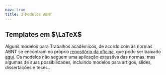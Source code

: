 ```yaml
---
nav: true
title: 3-Modelos ABNT
---
```


## Templates em $\LaTeX$

Alguns modelos para Trabalhos acadêmicos, de acordo com as normas ABNT se encontram no próprio [repositório da oficina](https://github.com/tonidandel/oficina-latex), que pode ser baixado [aqui](https://github.com/tonidandel/oficina-latex/archive/master.zip).  Os modelos não seguem uma aplicação exaustiva das normas, mas algumas de suas possibilidades, incluindo modelos para artigos, slides, dissertações e teses..
